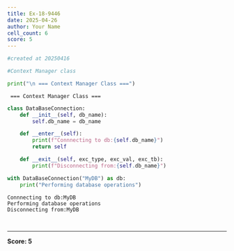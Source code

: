 ```yaml
---
title: Ex-18-9446
date: 2025-04-26
author: Your Name
cell_count: 6
score: 5
---
```


```python
#created at 20250416
```


```python
#Context Manager class
```


```python
print("\n === Context Manager Class ===")
```

    
     === Context Manager Class ===



```python
class DataBaseConnection:
    def __init__(self, db_name):
        self.db_name = db_name

    def __enter__(self):
        print(f"Connnecting to db:{self.db_name}")
        return self

    def __exit__(self, exc_type, exc_val, exc_tb):
        print(f"Disconnecting from:{self.db_name}")

with DataBaseConnection("MyDB") as db:
    print("Performing database operations")
```

    Connnecting to db:MyDB
    Performing database operations
    Disconnecting from:MyDB



```python

```


```python

```


---
**Score: 5**